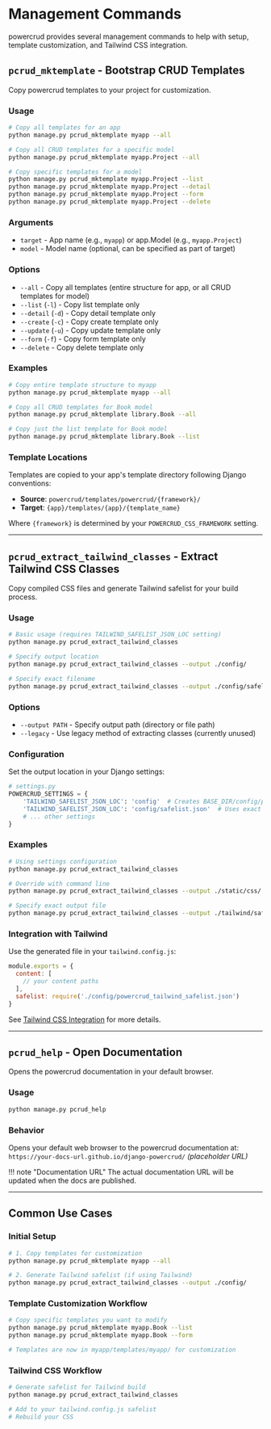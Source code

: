# Management Commands

powercrud provides several management commands to help with setup, template customization, and Tailwind CSS integration.

## `pcrud_mktemplate` - Bootstrap CRUD Templates

Copy powercrud templates to your project for customization.

### Usage

```bash
# Copy all templates for an app
python manage.py pcrud_mktemplate myapp --all

# Copy all CRUD templates for a specific model
python manage.py pcrud_mktemplate myapp.Project --all

# Copy specific templates for a model
python manage.py pcrud_mktemplate myapp.Project --list
python manage.py pcrud_mktemplate myapp.Project --detail  
python manage.py pcrud_mktemplate myapp.Project --form
python manage.py pcrud_mktemplate myapp.Project --delete
```

### Arguments

- `target` - App name (e.g., `myapp`) or app.Model (e.g., `myapp.Project`)
- `model` - Model name (optional, can be specified as part of target)

### Options

- `--all` - Copy all templates (entire structure for app, or all CRUD templates for model)
- `--list` (`-l`) - Copy list template only
- `--detail` (`-d`) - Copy detail template only  
- `--create` (`-c`) - Copy create template only
- `--update` (`-u`) - Copy update template only
- `--form` (`-f`) - Copy form template only
- `--delete` - Copy delete template only

### Examples

```bash
# Copy entire template structure to myapp
python manage.py pcrud_mktemplate myapp --all

# Copy all CRUD templates for Book model
python manage.py pcrud_mktemplate library.Book --all

# Copy just the list template for Book model
python manage.py pcrud_mktemplate library.Book --list
```

### Template Locations

Templates are copied to your app's template directory following Django conventions:

- **Source**: `powercrud/templates/powercrud/{framework}/`
- **Target**: `{app}/templates/{app}/{template_name}`

Where `{framework}` is determined by your `POWERCRUD_CSS_FRAMEWORK` setting.

---

## `pcrud_extract_tailwind_classes` - Extract Tailwind CSS Classes

Copy compiled CSS files and generate Tailwind safelist for your build process.

### Usage

```bash
# Basic usage (requires TAILWIND_SAFELIST_JSON_LOC setting)
python manage.py pcrud_extract_tailwind_classes

# Specify output location
python manage.py pcrud_extract_tailwind_classes --output ./config/

# Specify exact filename
python manage.py pcrud_extract_tailwind_classes --output ./config/safelist.json
```

### Options

- `--output PATH` - Specify output path (directory or file path)
- `--legacy` - Use legacy method of extracting classes (currently unused)

### Configuration

Set the output location in your Django settings:

```python
# settings.py
POWERCRUD_SETTINGS = {
    'TAILWIND_SAFELIST_JSON_LOC': 'config'  # Creates BASE_DIR/config/powercrud_tailwind_safelist.json
    'TAILWIND_SAFELIST_JSON_LOC': 'config/safelist.json'  # Uses exact filename
    # ... other settings
}
```

### Examples

```bash
# Using settings configuration
python manage.py pcrud_extract_tailwind_classes

# Override with command line
python manage.py pcrud_extract_tailwind_classes --output ./static/css/

# Specify exact output file
python manage.py pcrud_extract_tailwind_classes --output ./tailwind/safelist.json
```

### Integration with Tailwind

Use the generated file in your `tailwind.config.js`:

```javascript
module.exports = {
  content: [
    // your content paths
  ],
  safelist: require('./config/powercrud_tailwind_safelist.json')
}
```

See [Tailwind CSS Integration](../configuration/styling.md#tailwind-css-integration) for more details.

---

## `pcrud_help` - Open Documentation

Opens the powercrud documentation in your default browser.

### Usage

```bash
python manage.py pcrud_help
```

### Behavior

Opens your default web browser to the powercrud documentation at:
`https://your-docs-url.github.io/django-powercrud/` *(placeholder URL)*

!!! note "Documentation URL"
    The actual documentation URL will be updated when the docs are published.

---

## Common Use Cases

### Initial Setup

```bash
# 1. Copy templates for customization
python manage.py pcrud_mktemplate myapp --all

# 2. Generate Tailwind safelist (if using Tailwind)
python manage.py pcrud_extract_tailwind_classes --output ./config/
```

### Template Customization Workflow

```bash
# Copy specific templates you want to modify
python manage.py pcrud_mktemplate myapp.Book --list
python manage.py pcrud_mktemplate myapp.Book --form

# Templates are now in myapp/templates/myapp/ for customization
```

### Tailwind CSS Workflow

```bash
# Generate safelist for Tailwind build
python manage.py pcrud_extract_tailwind_classes

# Add to your tailwind.config.js safelist
# Rebuild your CSS
```
